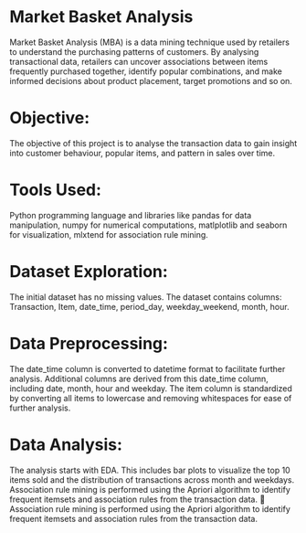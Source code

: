 # Market Basket Analysis
Market Basket Analysis (MBA) is a data mining technique used by retailers to understand the purchasing patterns of customers. By analysing transactional data, retailers can uncover associations between items frequently purchased together, identify popular combinations, and make informed decisions about product placement, target promotions and so on. 

# Objective:
The objective of this project is to analyse the transaction data to gain insight into customer behaviour, popular items, and pattern in sales over time.

# Tools Used:
Python programming language and libraries like pandas for data manipulation, numpy for numerical computations, matlplotlib and seaborn for visualization, mlxtend for association rule mining.

# Dataset Exploration:
The initial dataset has no missing values.
The dataset contains columns: Transaction, Item, date_time, period_day, weekday_weekend, month, hour.

# Data Preprocessing:
The date_time column is converted to datetime format to facilitate further analysis. Additional columns are derived from this date_time column, including date, month, hour and weekday.
The item column is standardized by converting all items to lowercase and removing whitespaces for ease of further analysis.

# Data Analysis:
The analysis starts with EDA. This includes bar plots to visualize the top 10 items sold and the distribution of transactions across month and weekdays.
Association rule mining is performed using the Apriori algorithm to identify frequent itemsets and association rules from the transaction data.
	Association rule mining is performed using the Apriori algorithm to identify frequent itemsets and association rules from the transaction data.
